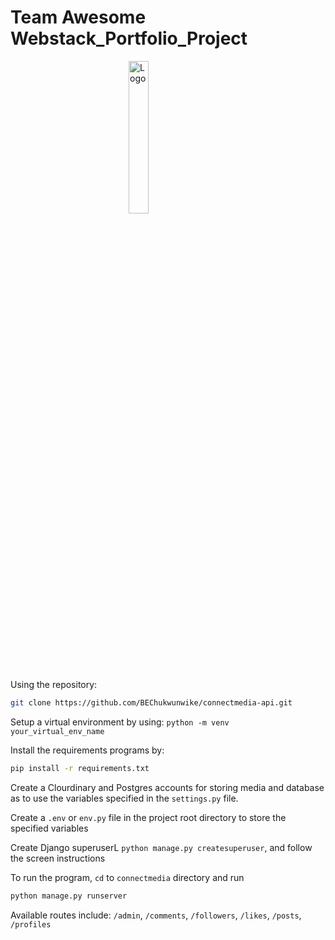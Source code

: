 # Team Awesome Webstack_Portfolio_Project

<img src="https://www.onpipeline.com/wp-content/uploads/api-home.png" alt="Logo" width="25%" style="display: block; margin: auto;">

Using the repository:

```bash
git clone https://github.com/BEChukwunwike/connectmedia-api.git
```

Setup a virtual environment by using: `python -m venv your_virtual_env_name`

Install the requirements programs by:

```bash
pip install -r requirements.txt
```

Create a Clourdinary and Postgres accounts for storing media and database as to use the variables specified in the `settings.py` file.

Create a `.env` or `env.py` file in the project root directory to store the specified variables

Create Django superuserL `python manage.py createsuperuser`, and follow the screen instructions

To run the program, `cd` to `connectmedia` directory and run

```bash
python manage.py runserver
```

Available routes include: `/admin`, `/comments`, `/followers`, `/likes`, `/posts`, `/profiles`
